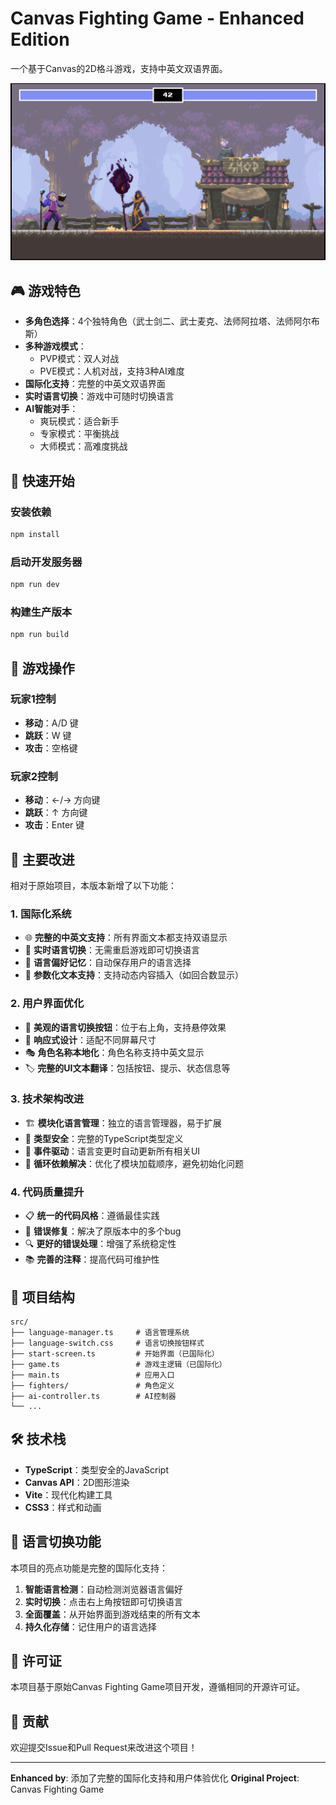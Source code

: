 # Canvas Fighting Game - Enhanced Edition

一个基于Canvas的2D格斗游戏，支持中英文双语界面。

<img src="Game.png" alt="Game" width="600"/>

## 🎮 游戏特色

- **多角色选择**：4个独特角色（武士剑二、武士麦克、法师阿拉塔、法师阿尔布斯）
- **多种游戏模式**：
  - PVP模式：双人对战
  - PVE模式：人机对战，支持3种AI难度
- **国际化支持**：完整的中英文双语界面
- **实时语言切换**：游戏中可随时切换语言
- **AI智能对手**：
  - 爽玩模式：适合新手
  - 专家模式：平衡挑战
  - 大师模式：高难度挑战

## 🚀 快速开始

### 安装依赖
```bash
npm install
```

### 启动开发服务器
```bash
npm run dev
```

### 构建生产版本
```bash
npm run build
```

## 🎯 游戏操作

### 玩家1控制
- **移动**：A/D 键
- **跳跃**：W 键
- **攻击**：空格键

### 玩家2控制
- **移动**：←/→ 方向键
- **跳跃**：↑ 方向键
- **攻击**：Enter 键

## 🌟 主要改进

相对于原始项目，本版本新增了以下功能：

### 1. 国际化系统
- 🌐 **完整的中英文支持**：所有界面文本都支持双语显示
- 🔄 **实时语言切换**：无需重启游戏即可切换语言
- 💾 **语言偏好记忆**：自动保存用户的语言选择
- 📝 **参数化文本支持**：支持动态内容插入（如回合数显示）

### 2. 用户界面优化
- 🎨 **美观的语言切换按钮**：位于右上角，支持悬停效果
- 📱 **响应式设计**：适配不同屏幕尺寸
- 🎭 **角色名称本地化**：角色名称支持中英文显示
- 🏷️ **完整的UI文本翻译**：包括按钮、提示、状态信息等

### 3. 技术架构改进
- 🏗️ **模块化语言管理**：独立的语言管理器，易于扩展
- 🔧 **类型安全**：完整的TypeScript类型定义
- 🎯 **事件驱动**：语言变更时自动更新所有相关UI
- 🚫 **循环依赖解决**：优化了模块加载顺序，避免初始化问题

### 4. 代码质量提升
- 📋 **统一的代码风格**：遵循最佳实践
- 🐛 **错误修复**：解决了原版本中的多个bug
- 🔍 **更好的错误处理**：增强了系统稳定性
- 📚 **完善的注释**：提高代码可维护性

## 📁 项目结构

```
src/
├── language-manager.ts     # 语言管理系统
├── language-switch.css     # 语言切换按钮样式
├── start-screen.ts         # 开始界面（已国际化）
├── game.ts                 # 游戏主逻辑（已国际化）
├── main.ts                 # 应用入口
├── fighters/               # 角色定义
├── ai-controller.ts        # AI控制器
└── ...
```

## 🛠️ 技术栈

- **TypeScript**：类型安全的JavaScript
- **Canvas API**：2D图形渲染
- **Vite**：现代化构建工具
- **CSS3**：样式和动画

## 🎨 语言切换功能

本项目的亮点功能是完整的国际化支持：

1. **智能语言检测**：自动检测浏览器语言偏好
2. **实时切换**：点击右上角按钮即可切换语言
3. **全面覆盖**：从开始界面到游戏结束的所有文本
4. **持久化存储**：记住用户的语言选择

## 📄 许可证

本项目基于原始Canvas Fighting Game项目开发，遵循相同的开源许可证。

## 🤝 贡献

欢迎提交Issue和Pull Request来改进这个项目！

---

**Enhanced by**: 添加了完整的国际化支持和用户体验优化
**Original Project**: Canvas Fighting Game
